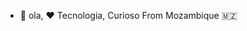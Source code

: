 - 👋 ola, 
❤️ Tecnologia, Curioso
From Mozambique 🇲🇿

<!---
Menkinho026/Menkinho026 is a ✨ special ✨ repository because its `README.md` (this file) appears on your GitHub profile.
You can click the Preview link to take a look at your changes.
--->
